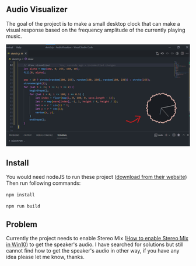 ## Audio Visualizer

The goal of the project is to make a small desktop clock that can make a visual response
based on the frequency amplitude of the currently playing music.

![Screenshot](audio-visualizer.jpg)

## Install

You would need nodeJS to run these project ([download from their website](https://nodejs.org/en/))
Then run following commands:

`npm install`

`npm run build`

## Problem

Currently the project needs to enable Stereo Mix ([How to enable Stereo Mix in Win10](https://www.howtogeek.com/howto/39532/how-to-enable-stereo-mix-in-windows-7-to-record-audio/)) to get the speaker's audio.
I have searched for solutions but still cannot find how to get the speaker's audio in other way, if you have any idea please let me know, thanks.
